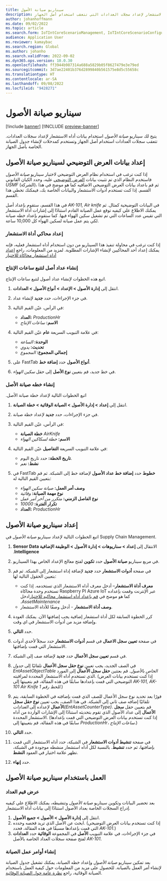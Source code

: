```yaml
---
title: سيناريو صيانة الأصول
description: يوضح هذا المقال سيناريو صيانة الأصول، الذي يسمح لك باستخدام بيانات أداه الاستشعار لإعداد سجلات العدادات التي تتعقب استخدام أصل الجهاز.
author: johanhoffmann
ms.date: 09/02/2022
ms.topic: article
ms.search.form: IoTIntCoreScenarioManagement, IoTIntCoreScenarioConfigurationWizardV2, EntAssetCounter
audience: Application User
ms.reviewer: kamaybac
ms.search.region: Global
ms.author: johanho
ms.search.validFrom: 2022-09-02
ms.dyn365.ops.version: 10.0.30
ms.openlocfilehash: ff3944b987314a688a5829b05f8627479e3e79ed
ms.sourcegitcommit: 3d7ae22401b376d2899840b561575e8d5c55658c
ms.translationtype: HT
ms.contentlocale: ar-SA
ms.lasthandoff: 09/08/2022
ms.locfileid: "9428271"
---
```

# <a name="the-asset-maintenance-scenario"></a>سيناريو صيانة الأصول

[!include [banner](../includes/banner.md)]
[!INCLUDE [preview-banner](../includes/preview-banner.md)]

يتيح لك سيناريو *صيانة الأصول* استخدام بيانات أداه الاستشعار لإعداد سجلات العدادات. تتعقب سجلات العدادات استخدام أصل الجهاز وتستخدم كمدخلات لإنشاء جدول الصيانة الخاصة بأصل الجهاز.

## <a name="prepare-demo-data-for-the-asset-maintenance-scenario"></a>إعداد بيانات العرض التوضيحي لسيناريو صيانة الأصول

إذا كنت ترغب في استخدام نظام العرض التوضيحي لاختبار سيناريو *صيانة الأصول* فاستخدم النظام الذي تم تثبيت بيانات [العرض التوضيحي](../../fin-ops-core/fin-ops/get-started/demo-data.md) عليه، وحدد الكيان القانوني *USMF* (الشركة)، ثم قم باعداد بيانات العرض التوضيحي الاضافيه كما هو موضح في هذا القسم. إذا كنت تستخدم أدوات الاستشعار والبيانات الخاصة بك، فيمكنك تخطي هذا القسم.

في هذا القسم، ستقوم بإعداد أصل *AK-101, Air knife* في البيانات التوضيحية كمثال. ثم يمكنك الاطلاع علي كيفيه توقع عمل الصيانة القادم استنادًا إلى إشارات أداة الاستشعار التي تقيس عدد الساعات التي تم تشغيل سكين الهواء فيها. كما ستقوم بإعداد خطه صيانة لكي يتم عمل صيانة لسكين الهواء كل 10,000 ساعة.

### <a name="set-up-a-sensor-simulator"></a>إعداد محاكي ‏‫أداة الاستشعار

إذا كنت ترغب في محاولة تنفيذ هذا السيناريو من دون استخدام أداه استشعار فعليه، فإنه يمكنك إعداد أحد المحاكيين لإنشاء الإشارات المطلوبة. لمزيد من المعلومات، راجع [إعداد أداة استشعار محاكاة للاختبار](sdi-set-up-simulated-sensor.md)

### <a name="create-an-asset-counter-to-track-production-hours"></a>إنشاء عداد أصل لتتبع ساعات الإنتاج

اتبع هذه الخطوات لإنشاء عداد أصول لتتبع ساعات الإنتاج.

1. انتقل إلى **إدارة الأصول \> الإعداد \> أنواع الأصول \> العدادات**.
1. في جزء الإجراءات، حدد **جديد** لإنشاء عداد.
1. في الرأس، عيّن القيم التالية:

    - **العداد:** *ProductionHr*
    - **الاسم:** *ساعات الإنتاج*

1. في علامة التبويب السريعة **عام** عيّن القيم التالية:

    - **الوحدة:** *الساعة*
    - **تحديث:** *يدوي*
    - **إجمالي المجموع:** *المجموع*

1. على FastTab **أنواع الأصول** حدد **إضافة خط**.
1. في خط جديد، قم بتعيين **نوع الأصل** إلى حقل *سكين الهواء*.

### <a name="create-a-maintenance-plan-for-the-asset"></a>إنشاء خطه صيانة الأصل

‏‫اتبع الخطوات التالية لإعداد خطة صيانة الأصل.

1. انتقل إلي **إعداد \> إدارة الأصول‬ \> الصيانة الوقائية \> خطة الصيانة**.
1. في جزء الإجراءات، حدد **جديد** لإعداد خطة صيانة.
1. في الرأس، عيّن القيم التالية:

    - **خطة الصيانة** *AirKnife*
    - **الاسم:** *خطة لسكاكين الهواء*

1. في علامة التبويب السريعة **التفاصيل** عيّن القيم التالية:

    - **تاريخ الخطة:** حدد تاريخ اليوم.
    - **نشط:** *نعم*

1. في FastTab **خطوط** حدد **إضافة خط عداد الأصول** لإضافة خط إلى الشبكة. ثم قم بتعيين القيم التالية له:

    - **وصف أمر العمل:** *صيانة سكين الهواء*
    - **نوع مهمة الصيانة:** *وقائية*
    - **نوع الفاصل الزمني:** *متكرر من آخر أمر عمل*
    - **تكرار الفترة:** *10000*
    - **العداد:** *ProductionHr*

## <a name="set-up-the-asset-maintenance-scenario"></a>إعداد سيناريو صيانة الأصول

اتبع الخطوات التالية لإعداد سيناريو *صيانة الأصول* في Supply Chain Management.

1. الانتقال إلى **إعداد \> سناريوهات \> إدارة الأصول \> ‏‫الوظيفة الإضافية Sensor Data Intelligence**.
1. في مربع سيناريو **صيانة الأصول** حدد **تكوين** لفتح معالج الإعداد الخاص بهذا السيناريو.
1. في صفحة **أدوات الاستشعار** حدد **جديد** لإضافة إداة استشعار إلى الشبكة. ثم قم بتعيين الحقول التالية لها:

    - **معرف أداة الاستشعار**– أدخل معرف أداه الاستشعار الذي تستخدمه. إذا كنت تستخدم وحدة محاكاة Raspberry PI Azure IoT عبر الإنترنت ‬‏‫وقمت بإعداده كما هو موضح في [قم بإعداد أداه استشعار محاكيه للاختبار](sdi-set-up-simulated-sensor.md)ادخل *AssetMaintenance*.
    - **وصف أداة الاستشعار** - أدخل وصفًا للأداة الاستشعار.

1. كرر الخطوة السابقة لكل أداة استشعار إضافية يجب إضافتها الآن. يمكنك العودة وإضافة مزيد من أدوات الاستشعار في اي وقت.
1. حدد **التالي**.
1. في صفحة **تعيين سجل الاعمال** في قسم **أدوات الاستشعار** حدد سجلاً لأحدي أدوات الاستشعار التي قمت بإضافتها.
1. في قسم **تعيين سجل الأعمال** حدد **جديد** لإضافة صف إلى الشبكة.
1. في الصف الجديد، يجب تعيين **نوع حقل سجل الأعمال** تلقائيًا إلى *جدول EntAssetObjectTable الخاص بالأصول*. قم بعتتين **حقل سجل الأعمال** إلى المورد الذي تستخدم أداه الاستشعار المحددة لمراقبته. (إذا كنت تستخدم بيانات العرض التوضيحي التي قمت بإعدادها سابقًا في هذه المقالة، قم بتعيينها إلى *AK-101, AK-101 Air Knife للخط رقم 1*.)
1. فورًا بعد تحديد نوع سجل الأعمال للصف الذي قمت بإضافته في الخطوة السابقة، يتم تلقائيًا إضافه صف ثاني إلى الشبكة. في هذا الصف، يجب تعيين **نوع حقل سجل الأعمال** لإعداده إلى *العدادات(EntAssetCounterType)*. قم بتعيين حقل **سجل الأعمال** إلى عداد الأصول الذي تقوم بتحديثه استنادًا إلى الإشارات الواردة من أداه الاستشعار المحددة. (إذا كنت تستخدم بيانات العرض التوضيحي التي قمت بإعدادها سابقًا في هذه المقالة، قم بتعيينها إلى *ProductionHr، ساعات الإنتاج*.)
1. حدد **التالي**.
1. في صفحة **تنشيط أدوات الاستشعار** في الشبكة، حدد أداه الاستشعار التي قمت بإضافتها، ثم حدد **تنشيط**. بالنسبة لكل أداه استشعار منشطه موجودة في الشبكة، تظهر علامة اختيار في العمود **النشط**.
1. حدد **إنهاء**.

## <a name="work-with-the-asset-maintenance-scenario"></a>العمل باستخدام سيناريو صيانة الأصول

### <a name="view-counter-values"></a>عرض قيم العداد

بعد تحضير البيانات وتكوين سيناريو *صيانة الأصول* وتنشيطه، يمكنك الاطلاع علي كيفيه إدراج السجلات الخاصة بعداد الأصول استنادًا إلى بيانات أداة الاستشعار.

1. انتقل إلى **إدارة الأصول \> الأصول \> جميع الأصول**.
1. ابحث عن الأصل الذي تريد فحصه وحدده. (إذا كنت تستخدم بيانات العرض التوضيحي التي قمت بإعدادها مسبقًا في هذه المقالة، فحدد *AK-101*.)
1. في جزء الإجراءات، في علامة التبويب **الأصل** في المجموعة **الوقائية** حدد **العدادات** لفتح صفحة سجلات العداد الخاصة بالأصل *AK-101*.

### <a name="generate-maintenance-work-orders"></a>إنشاء أوامر عمل الصيانة

بعد تمكين سيناريو *صيانة الأصول* وإعداد خطه الصيانة، يمكنك تشغيل جدول الصيانة لإنشاء أمر العمل بالصيانة. للحصول على مزيد من المعلومات حول كيفية العمل باستخدام الصيانة الوقائية، راجع [نظرة عامة حول الصيانة الوقائية](../asset-management/preventive-and-reactive-maintenance/preventive-maintenance-overview.md).
